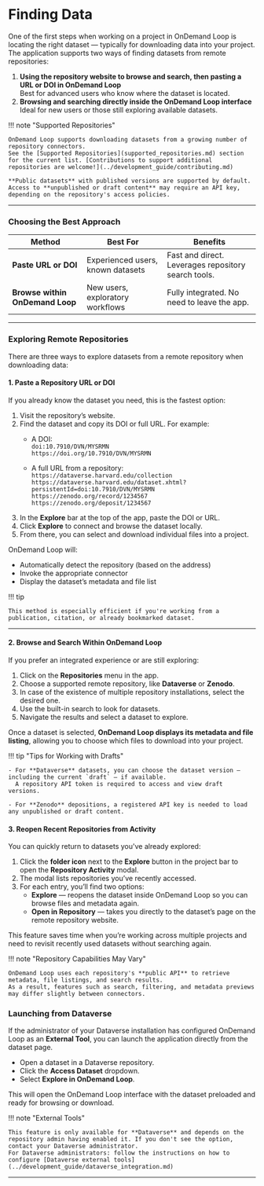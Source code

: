 # Finding Data

One of the first steps when working on a project in OnDemand Loop is locating the right dataset — typically for downloading data into your project.
The application supports two ways of finding datasets from remote repositories:

1. **Using the repository website to browse and search, then pasting a URL or DOI in OnDemand Loop**  
   Best for advanced users who know where the dataset is located.
2. **Browsing and searching directly inside the OnDemand Loop interface**  
   Ideal for new users or those still exploring available datasets.

!!! note "Supported Repositories"

    OnDemand Loop supports downloading datasets from a growing number of repository connectors.  
    See the [Supported Repositories](supported_repositories.md) section for the current list. [Contributions to support additional repositories are welcome!](../development_guide/contributing.md)

    **Public datasets** with published versions are supported by default.  
    Access to **unpublished or draft content** may require an API key, depending on the repository's access policies.

---

### Choosing the Best Approach

| Method                          | Best For                           | Benefits                                             |
|---------------------------------|------------------------------------|------------------------------------------------------|
| **Paste URL or DOI**            | Experienced users, known datasets | Fast and direct. Leverages repository search tools.  |
| **Browse within OnDemand Loop** | New users, exploratory workflows   | Fully integrated. No need to leave the app.          |

---

### Exploring Remote Repositories

There are three ways to explore datasets from a remote repository when downloading data:

#### 1. Paste a Repository URL or DOI

If you already know the dataset you need, this is the fastest option:

1. Visit the repository’s website.
2. Find the dataset and copy its DOI or full URL. For example:
    - A DOI:  
      `doi:10.7910/DVN/MYSRMN`  
      `https://doi.org/10.7910/DVN/MYSRMN`  
      
    - A full URL from a repository:  
      `https://dataverse.harvard.edu/collection`  
      `https://dataverse.harvard.edu/dataset.xhtml?persistentId=doi:10.7910/DVN/MYSRMN`  
      `https://zenodo.org/record/1234567`  
      `https://zenodo.org/deposit/1234567`
3. In the **Explore** bar at the top of the app, paste the DOI or URL.
4. Click **Explore** to connect and browse the dataset locally.
5. From there, you can select and download individual files into a project.

OnDemand Loop will:

- Automatically detect the repository (based on the address)
- Invoke the appropriate connector
- Display the dataset’s metadata and file list

!!! tip

    This method is especially efficient if you're working from a publication, citation, or already bookmarked dataset.

---

#### 2. Browse and Search Within OnDemand Loop

If you prefer an integrated experience or are still exploring:

1. Click on the **Repositories** menu in the app.
2. Choose a supported remote repository, like **Dataverse** or **Zenodo**.
3. In case of the existence of multiple repository installations, select the desired one.
4. Use the built-in search to look for datasets.
5. Navigate the results and select a dataset to explore.

Once a dataset is selected, **OnDemand Loop displays its metadata and file listing**, allowing you to choose which files to download into your project.

!!! tip "Tips for Working with Drafts"

    - For **Dataverse** datasets, you can choose the dataset version — including the current `draft` — if available.  
      A repository API token is required to access and view draft versions.

    - For **Zenodo** depositions, a registered API key is needed to load any unpublished or draft content.

#### 3. Reopen Recent Repositories from Activity

You can quickly return to datasets you've already explored:

1. Click the **folder icon** next to the **Explore** button in the project bar to open the **Repository Activity** modal.
2. The modal lists repositories you’ve recently accessed.
3. For each entry, you’ll find two options:
   - **Explore** — reopens the dataset inside OnDemand Loop so you can browse files and metadata again.
   - **Open in Repository** — takes you directly to the dataset’s page on the remote repository website.

This feature saves time when you’re working across multiple projects and need to revisit recently used datasets without searching again.

!!! note "Repository Capabilities May Vary"

    OnDemand Loop uses each repository's **public API** to retrieve metadata, file listings, and search results.
    As a result, features such as search, filtering, and metadata previews may differ slightly between connectors.


### Launching from Dataverse

If the administrator of your Dataverse installation has configured OnDemand Loop as an **External Tool**, you can launch the application directly from the dataset page.

- Open a dataset in a Dataverse repository.
- Click the **Access Dataset** dropdown.
- Select **Explore in OnDemand Loop**.

This will open the OnDemand Loop interface with the dataset preloaded and ready for browsing or download.

!!! note "External Tools"
    
    This feature is only available for **Dataverse** and depends on the repository admin having enabled it. If you don't see the option, contact your Dataverse administrator.
    For Dataverse administrators: follow the instructions on how to configure [Dataverse external tools](../development_guide/dataverse_integration.md)

---
